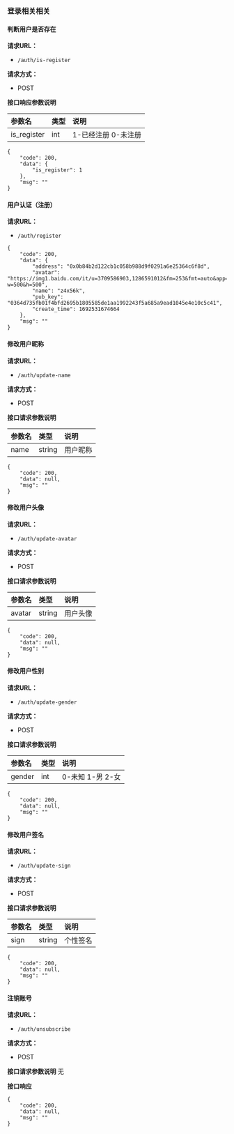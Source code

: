 ### 登录相关相关

#### 判断用户是否存在

**请求URL：**

- `/auth/is-register`

**请求方式：**

- POST

**接口响应参数说明**

| 参数名         | 类型   | 说明                  |
|:------------|:-----|:--------------------|
| is_register | int | 1-已经注册 0-未注册 |

```
{
    "code": 200,
    "data": {
        "is_register": 1
    },
    "msg": ""
}
```

#### 用户认证（注册）

**请求URL：**

- `/auth/register`

```
{
    "code": 200,
    "data": {
        "address": "0x0b84b2d122cb1c058b988d9f0291a6e25364c6f8d",
        "avatar": "https://img1.baidu.com/it/u=3709586903,1286591012&fm=253&fmt=auto&app=138&f=JPEG?w=500&h=500",
        "name": "z4x56k",
        "pub_key": "0364d735fb01f4bfd2695b1805585de1aa1992243f5a685a9ead1045e4e10c5c41",
        "create_time": 1692531674664
    },
    "msg": ""
}
```

#### 修改用户昵称

**请求URL：**

- `/auth/update-name`

**请求方式：**

- POST

**接口请求参数说明**

| 参数名  | 类型     | 说明   |
|:-----|:-------|:-----|
| name | string | 用户昵称 |

```
{
    "code": 200,
    "data": null,
    "msg": ""
}
```

#### 修改用户头像

**请求URL：**

- `/auth/update-avatar`

**请求方式：**

- POST

**接口请求参数说明**

| 参数名    | 类型     | 说明   |
|:-------|:-------|:-----|
| avatar | string | 用户头像 |

```
{
    "code": 200,
    "data": null,
    "msg": ""
}
```

#### 修改用户性别

**请求URL：**

- `/auth/update-gender`

**请求方式：**

- POST

**接口请求参数说明**

| 参数名    | 类型  | 说明           |
|:-------|:----|:-------------|
| gender | int | 0-未知 1-男 2-女 |

```
{
    "code": 200,
    "data": null,
    "msg": ""
}
```

#### 修改用户签名

**请求URL：**

- `/auth/update-sign`

**请求方式：**

- POST

**接口请求参数说明**

| 参数名  | 类型     | 说明   |
|:-----|:-------|:-----|
| sign | string | 个性签名 |

```
{
    "code": 200,
    "data": null,
    "msg": ""
}
```


#### 注销账号

**请求URL：**

- `/auth/unsubscribe`

**请求方式：**

- POST

**接口请求参数说明**
无

**接口响应**

```
{
    "code": 200,
    "data": null,
    "msg": ""
}
```
